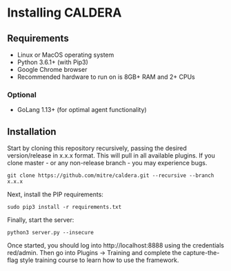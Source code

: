 Installing CALDERA
================

## Requirements

* Linux or MacOS operating system
* Python 3.6.1+ (with Pip3)
* Google Chrome browser
* Recommended hardware to run on is 8GB+ RAM and 2+ CPUs

### Optional

* GoLang 1.13+ (for optimal agent functionality)

## Installation

Start by cloning this repository recursively, passing the desired version/release in x.x.x format. This will pull in all available plugins. If you clone master - or any non-release branch - you may experience bugs.
```
git clone https://github.com/mitre/caldera.git --recursive --branch x.x.x 
```

Next, install the PIP requirements:
```
sudo pip3 install -r requirements.txt
```

Finally, start the server:
```
python3 server.py --insecure
```

Once started, you should log into http://localhost:8888 using the credentials red/admin. Then go into Plugins -> Training and complete the capture-the-flag style training course to learn how to use the framework.
